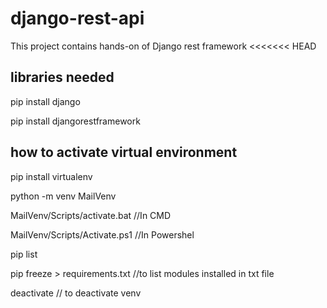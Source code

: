# django-rest-api
This project contains hands-on of Django rest framework
<<<<<<< HEAD


libraries needed
------------------
pip install django

pip install djangorestframework



how to activate virtual environment
----------------------------------------
pip install virtualenv

python -m venv MailVenv

MailVenv/Scripts/activate.bat //In CMD

MailVenv/Scripts/Activate.ps1 //In Powershel

pip list

pip freeze > requirements.txt //to list modules installed in txt file

deactivate // to deactivate venv

